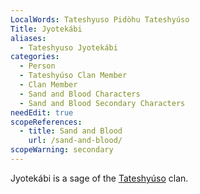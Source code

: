```yaml
---
LocalWords: Tateshyuso Pidòhu Tateshyúso
Title: Jyotekábi
aliases:
  - Tateshyuso Jyotekábi
categories:
  - Person
  - Tateshyúso Clan Member
  - Clan Member
  - Sand and Blood Characters
  - Sand and Blood Secondary Characters
needEdit: true
scopeReferences:
  - title: Sand and Blood
    url: /sand-and-blood/
scopeWarning: secondary
---
```


Jyotekábi is a sage of the [Tateshyúso]() clan.
